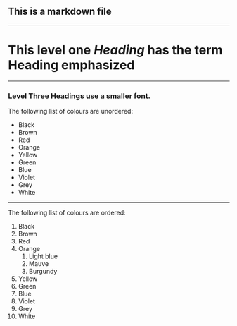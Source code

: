 ## This is a markdown file
___

# This level one *__Heading__* has the term Heading emphasized 
___

### Level Three Headings use a smaller font.

>>>

The following list of colours are unordered:

* Black
* Brown
* Red
* Orange
* Yellow
* Green
* Blue
* Violet
* Grey
* White

----

The following list of colours are ordered:

1. Black
4. Brown
3. Red
6. Orange
    1. Light blue
    3. Mauve
    2. Burgundy
9. Yellow
8. Green
2. Blue
5. Violet
7. Grey
10. White

